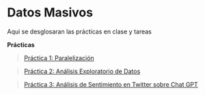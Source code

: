 # Datos Masivos

Aqui se desglosaran las prácticas en clase y tareas

**Prácticas**

> [Práctica 1: Paralelización](https://github.com/erickgt00/Datos-Masivos/blob/main/Practicas/Practica_Paralelizacion.ipynb)

> [Práctica 2: Análisis Exploratorio de Datos](https://github.com/erickgt00/Datos-Masivos/blob/main/Practicas/Practica_2.ipynb) 

> [Práctica 3: Análisis de Sentimiento en Twitter sobre Chat GPT](https://github.com/erickgt00/Datos-Masivos/blob/main/Practicas/Analisis_Sentimiento_Twitter_Chatgpt.ipynb)
